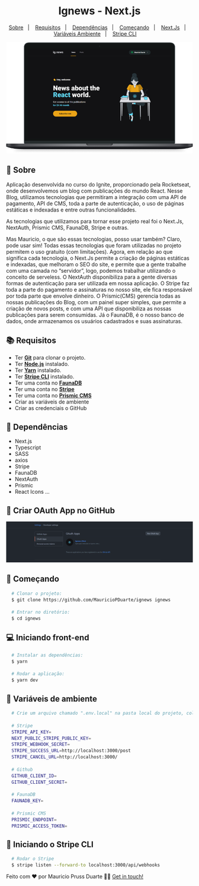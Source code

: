 
<h1 align="center">
    Ignews - Next.js
</h1>

<p align="center">
  <a href="#page_with_curl-sobre">Sobre</a>&nbsp;&nbsp;&nbsp;|&nbsp;&nbsp;&nbsp;
  <a href="#books-requisitos">Requisitos</a>&nbsp;&nbsp;&nbsp;|&nbsp;&nbsp;&nbsp;
  <a href="#books-requisitos">Dependências</a>&nbsp;&nbsp;&nbsp;|&nbsp;&nbsp;&nbsp;
  <a href="#rocket-começando">Começando</a>&nbsp;&nbsp;&nbsp;|&nbsp;&nbsp;&nbsp;
  <a href="#computer-iniciando-front-end">Next.Js</a>&nbsp;&nbsp;&nbsp;|&nbsp;&nbsp;&nbsp;
  <a href="#hammer-variáveis-de-ambiente">Variáveis Ambiente</a>&nbsp;&nbsp;&nbsp;|&nbsp;&nbsp;&nbsp;
  <a href="#dart-iniciando-o-stripe-cli">Stripe CLI</a>&nbsp;&nbsp;&nbsp;&nbsp;&nbsp;&nbsp;
  
</p>

<p align="center">
   <img src="https://github.com/MauricioPDuarte/ignews/blob/main/MacBook%20Pro.png"> 
</p>

## :page_with_curl: Sobre
Aplicação desenvolvida no curso do Ignite, proporcionado pela Rocketseat, onde desenvolvemos um blog com publicações do mundo React. Nesse Blog, utilizamos tecnologias que permitiram a integração com uma API de pagamento, API de CMS, toda a parte de autenticação, o uso de páginas estáticas e indexadas e entre outras funcionalidades. 

As tecnologias que utilizamos para tornar esse projeto real foi o Next.Js, NextAuth, Prismic CMS, FaunaDB, Stripe e outras. 

 
Mas Mauricio, o que são essas tecnologias, posso usar também?  Claro, pode usar sim! Todas essas tecnologias que foram utilizadas no projeto permitem o uso gratuito (com limitações). Agora, em relação ao que significa cada tecnologia, o Next.Js permite a criação de páginas estáticas e indexadas, que melhoram o SEO do site, e permite que a gente trabalhe com uma camada no “servidor”, logo, podemos trabalhar utilizando o conceito de serveless. O NextAuth disponibiliza para a gente diversas formas de autenticação para ser utilizada em nossa aplicação. O Stripe faz toda a parte do pagamento e assinaturas no nosso site, ele fica responsável por toda parte que envolve dinheiro. O Prismic(CMS) gerencia todas as nossas publicações do Blog, com um painel super simples, que permite a criação de novos posts, e com uma API que disponibiliza as nossas publicações para serem consumidas. Já o FaunaDB, é o nosso banco de dados, onde armazenamos os usuários cadastrados e suas assinaturas.  


## :books: Requisitos
- Ter [**Git**](https://git-scm.com/) para clonar o projeto.
- Ter [**Node.js**](https://nodejs.org/en/) instalado.
- Ter [**Yarn**](https://yarnpkg.com/) instalado.
- Ter [**Stripe CLI**](https://stripe.com/docs/stripe-cli) instalado.
- Ter uma conta no [**FaunaDB**](https://fauna.com/)
- Ter uma conta no [**Stripe**](https://stripe.com/en-br)
- Ter uma conta no [**Prismic CMS**](https://prismic.io/)
- Criar as variáveis de ambiente
- Criar as credenciais o GitHub

## :syringe: Dependências
* Next.js
* Typescript
* SASS
* axios
* Stripe
* FaunaDB
* NextAuth
* Prismic
* React Icons
...

## :rocket: Criar OAuth App no GitHub
<p align="center">
   <img src="https://github.com/MauricioPDuarte/ignews/blob/main/dica-git.png"> 
</p>

## :rocket: Começando
``` bash
  # Clonar o projeto:
  $ git clone https://github.com/MauricioPDuarte/ignews ignews

  # Entrar no diretório:
  $ cd ignews
```

## :computer: Iniciando front-end
```bash
  # Instalar as dependências:
  $ yarn

  # Rodar a aplicação:
  $ yarn dev
```

## :hammer: Variáveis de ambiente
```bash
  # Crie um arquivo chamado ".env.local" na pasta local do projeto, coloque o conteúdo dentro e popule corretamente:
  
  # Stripe
  STRIPE_API_KEY=
  NEXT_PUBLIC_STRIPE_PUBLIC_KEY=
  STRIPE_WEBHOOK_SECRET=
  STRIPE_SUCCESS_URL=http://localhost:3000/post
  STRIPE_CANCEL_URL=http://localhost:3000/

  # Github
  GITHUB_CLIENT_ID=
  GITHUB_CLIENT_SECRET=

  # FaunaDB
  FAUNADB_KEY=

  # Prismic CMS
  PRISMIC_ENDPOINT=
  PRISMIC_ACCESS_TOKEN=
```

## :dart: Iniciando o Stripe CLI
```bash
  # Rodar o Stripe
  $ stripe listen --forward-to localhost:3000/api/webhooks
```


Feito com ❤️ por Mauricio Pruss Duarte 👋🏻 [Get in touch!](https://github.com/MauricioPDuarte)





